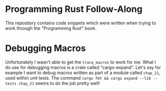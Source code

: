 # Programming Rust Follow-Along

This repository contains code snippets which were written when trying to work through the "Programming Rust" book.

# Debugging Macros

Unfortunately I wasn't able to get the `trace_macros` to work for me. What I do use for debugging macros is a crate called "cargo-expand". Let's say for example I want to debug macros written as part of a module called `chap_21`, used within unit tests. The command `cargo fmt && cargo expand --lib --tests chap_21` seems to do the job pretty well!